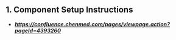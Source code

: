 ## 1. Component Setup Instructions
* __*https://confluence.chenmed.com/pages/viewpage.action?pageId=4393260*__